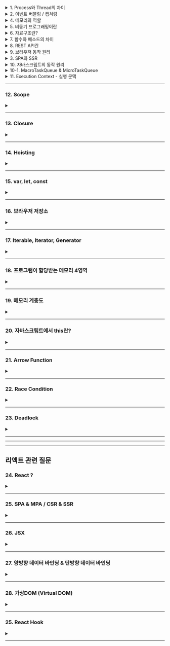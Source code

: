
<details>  
<summary> 1. Process와 Thread의 차이</summary>
<br>
	
프로세스는 운영체제로부터 자원을 할당받는 작업의 단위로 개별적인 메모리 공간을 할당 받고  
쓰레드는 할당받은 자원을 이용하는 실행의 단위로 메모리의 Stack영역은 개별적으로 할당받고, Text, Data, Heap영역은 서로 공유한다  
프로세스는 서로 자원을 공유하지 않는 독립 구조를 가지기 때문에 안정성이 높지만  
컨텍스트 스위칭시 발생하는 오버헤드가 쓰레드에 비해 무겁고, 프로세스간 통신을 위해선 IPC라는 특수한 통신 기법을 사용해야 한다는 단점이 있다.  
쓰레드를 이용하면 시스템 콜이 줄어들어 시스템 자원 소모가 감소하고, 공유 자원 사용으로 인한 처리 비용 감소, 처리량 증가 등의 장점이 있지만  
자원을 공유하며 발생하는 문제가 있을 수 있고, 한 쓰레드의 문제가 다른 쓰레드에 영향을 끼칠 수 있다는 단점이 있다 	
</details>
 
<details>  
<summary> 2. 이벤트 버블링 / 캡쳐링</summary>
<br>  
	
이벤트 버블링은 이벤트 발생시 할당된 핸들러가 동작하고 최상위 요소까지 연속적으로 각각의 핸들러가 동작하는 흐름이고  
버블링을 document객체까지 진행되는데 이를 막고 싶으면 stopPropagation()메소드를 사용하면 된다  
만약 할당된 핸들러가 여럿일 경우에 모든 핸들러의 동작을 막고 싶으면 stopImmidiatePropagation() 메소드를 사용해야 한다  
이벤트 캡쳐링은 버블링과 반대로 최하위 요소까지 핸들러가 연속적으로 동작하는 흐름이다  
capture속성을 true로 설정해서 사용할 수 있다  
이벤트 버블링과 캡쳐링을 통해 이벤트 위임을 할 수 있는데 이벤트 위임을 구현하면  
이벤트 핸들러를 상위 요소에서 한번에 관리할 수 있고, 아직 생성되지않은 요소에도 이벤트 핸들러를 등록할 수 있다. 
		
- 이벤트 핸들러 : 이벤트가 발생했을 때 실행되는 함수
- 이벤트 핸들러 할당  
: HTML방식 ,DOM 프로퍼티 방식, `addEventListener(...)`,  
	```javascript
	//HTML방식
	<input value="클릭해 주세요." onclick="alert('클릭!')" type="button"> // 복수할당 불가능
	
	//DOM 프로퍼티 방식
	<input type="button" id="button" value="클릭해 주세요.">
	<script>
	  button.onclick = function() {
	    alert('클릭!');
	  };
	</script> // 복수의 핸들러 할당시 덮어씀
	```
- 이벤트 핸들러 제거 : `removeEventListener(...)`
- event.target : 이벤트가 발생한 가장 안쪽 요소(= 실제 이벤트가 시작된 요소)
- event.currentTarget : '현재' 실행중인 핸들러가 할당된 요소
- event.eventPhase : 현재 이벤트 흐름 단계(캡쳐링=1, 타깃=2, 버블링=3)

	
	
</details>

<details>  
<summary> 4. 메모리의 역할</summary>
<br>  
	
메모리는 대표적으로 RAM과 ROM으로 나눌 수 있다  
RAM은 Random Access Memory의 줄임말로 이름에서 알 수 있듯이 임의의 영역에 접근해 읽기와 쓰기를 할 수 있는 휘발성 메모리다  
어느 영역에 접근하든 동일한 시간이 걸린다는 특징이 있고 CPU의 처리결과나 사용할 데이터들을 준비하는 용도로 사용한다  
ROM은 Read Only Memory의 약자로 읽기만 가능한 비휘발성 메모리다  
변경 가능성이 없는 시스템 소프트웨어를 저장하는데 사용되고 수정이나 삭제를 위해선 특수한 방법을 사용해야 한다  
</details>

<details>  
<summary> 5. 비동기 프로그래밍이란</summary>
<br>  
	
비동기 프로그래밍은 시간일 걸리는 작업이 끝나지 않은 상태에서 다음 작업을 요청하여  
non-block방식으로 처리하는 프로그래밍 기법이다. 
Callback함수, Promise, await / async를 통해 구현할 수 있다

**Callback함수**는 함수의 인자로 들어가는 함수를 말하며 어떤 함수를 사용하냐에 따라 동기적 / 비동기적으로 선택해서 구현할 수 있다
간편하게 사용할 수 있지만 중첩이 과할경우 가독성도 안좋고 유지보수도 힘들어지는 Callback지옥을 만날 수 있다

**Promise**는 비동기 작업의 처리 결과에 따라 표준화된 방식으로 처리한다  
resolve와 reject라는 인자를 받고 성공시 then을 통해 resolve를, 실패시 catch를 통해 reject를, finally를 통해 성공 / 실패에 상관없는 결과값을 호출할 수 있다  
promise를 반환하기 때문에 promise chaining이 가능하지만 이 역시 중첩이 과하면 Callback지옥과 유사한 경험을 할 수 있다  

**async / await**을 통해 비동기를 동기적으로 보이게 해서 Promise를 단순화할 수 있다  
async 함수 내부에서 await 사용을 통해 구현할 수 있고 예외처리는 try/catch문으로 한다  
promise를 반환하기 때문에 await, then 등을 붙일 수 있고 사용법에 따라 동기적 / 비동기적으로 처리할 수 있다
  
</details>

<details>    
<summary> 6. 자료구조란? </summary>
<br> 
	
  자료구조는 데이터를 효율적으로 사용하기위해 체계적으로 저장하기 위한 방식으로  
  정수, 실수 같은 자료형을 나타내는 단순 구조,  
  배열, 연결리스트, 스택, 큐 등등의 선형 구조,  
  그래프, 트리같은 비선형 구조,  
  그리고 파일구조가 있다  
  
  **배열** : 동일한 타입의 데이터가 연속적으로 있는 가장 기본적인 자료구조, Index를 통해 접근할 수 있다  
  **연결 리스트** : 데이터와 포인터로 이루어진 노드들이 연결되어 리스트를 이루는 자료 구조, 단일 연결리스트, 이중 연결 리스트, 원형 연결 리스트가 있다  
  **스택** : 후입선출(LIFO) 방식으로 동작하는 자료 구조  
  **큐** : 선입선출(FIFO) 방식으로 동작하는 자료 구조  
  
  **트리** : root노드로 부터 뻗어나오는 child노드로 이뤄진 계층형 자료구조  
  **그래프** : 그래프는 노드와 간선을 하나로 모은 망형 자료구조로 객체간의 관계를 표현할 수 있고 무방향 그래프와 방향 그래프로 나뉜다
</details>

<details>    
<summary>7. 함수와 메소드의 차이</summary>
<br>  
	
  함수는 특별한 목적의 작업을 수행하기 위해 독립적으로 설계된 코드의 집합이다  
  메소드는 클래스 내부에 정의된 함수를 뜻한다
</details>
  
<details>  
<summary> 8. REST API란 </summary>
<br>  
	
REST는 'REpresentational State Transfer'의 약자로 직역하자면 `표현적인 상태 전달`이고  
API는 `소프트웨어간 지정된 방식으로 통신하기 위한 수단`이다  
즉 `표현적인 상태 전달을 통해 소프트웨어간 통신하는것`이 REST스러운 API라 할 수 있고   
CRUD같은 행위를 표현하기 위한 'HTTP Method'와 리소스 식별을 위한 'URI'의 조합을 통해 구현할 수 있고 결과로 응답코드를 받을 수 있다 
 
- HTTP Method는 POST, GET, PUT/PATCH, DELETE가 있다
- POST : 리소스 생성
- GET : 리소스 요청
- PUT : 전체 업데이트
- PATCH : 부분 업데이트
- DELETE : 삭제
- URI의 규칙은 `소문자`의 `명사`를 `복수형`으로 사용하고 `하이픈`을 사용하며 `파일 확장자는 포함시키지 않도록 한다`  
계층관계는 `슬래시`로 구분하지만 `마지막에는 슬래시를 포함시키지 않는다`

  - GET과 POST의 차이
      - GET은 `리소스 요청`을 위해 사용한다  
  캐쉬될 수 있고 브라우저 기록이 남으며 북마크로 추가도 가능하다  
  데이터 길이에 제한이 있고 `쿼리 스트링` 방식으로 전달되며 응답코드로 200(ok)을 받는다

      - POST는 `리소스 생성이나 업데이트`를 위해 사용한다  
  GET과는 반대로 캐시될수 없고 브라우저 기록도 안남으면 북마크 추가도 불가능하다  
  데이터 길이에 제한이 없고 `HTTP BODY`에 담겨 전달되고 응답코드는 201(create)을 받는다

</details>
  
<details>  
<summary> 9. 브라우저 동작 원리 </summary>
<br>  
	
브라우저의 로딩과정은 `파싱` - `스타일` - `레이아웃` - `페인트` - `합성` - `렌더`순으로 진행되는데  
`스타일` ~ `합성`까지의 단계를 렌더링이라 한다
1. <B>파싱</B> - HTTP통신을 통해 받은 `HTML파일`을 HTML파서로 파싱해서 `DOM트리`를 만들고  
CSS파서로 `StyleSheet`를 `CSSOM트리`로 만드는 단계
2. <B>스타일</B> - `파싱 결과물의 스타일을 매칭`시켜서 `렌더트리를 구성`하는 단계
3. <B>레이아웃</B> - 기기의 뷰포트 내에서 노드의 `정확한 위치나 크기를 계산하는 과정`으로 경우에 따라 `'reflow'`라고도 한다
4. <B>페인트</B> - 렌더트리의 각 노드를 `화면의 실제 픽셀로 변환하는 단계`로 `위치와 관계없는 CSS속성`을 적용한다
5. <B>합성</B> - 화면에 표시하기 위해 페이지에 페인트 된 부분을 합치는 과정

렌더링은 상황에 따라 반복이 될 수 있고 성능을 많이 잡아먹는다  
DOM이 추가혹은 삭제될때, 기하학적 변화가 있을때는 <B>reflow</b>가 발생하고  
기하학적 변화 없이 CSS가 변경되는 상황에는 <b>repaint</b>가 발생한다  

HTML파서는 파싱중에 `<script>`태그를 만나면 DOM파싱을 중단하고 자바스크립트 엔진에게 제어권한을 넘긴다  
자바스크립트 엔진은 `<script>`태그 내부 혹은 src 속성에 정의된 js파일을 로드, 파싱, 컴파일하는 괴정을 거친 후 HTML파서에게 제어권한을 넘긴다  
`<script>`태그를 만나면 HTML파서가 중단된다는 문제가 있기 때문에 `<body>`태그 최하단에 `<script>`태그를 작성하거나 `async` 혹은 `defer` 속성을 이용해서 문제를 해결한다  
</details>

<details>  
<summary> 3. SPA와 SSR</summary>
<br>  
	
<b>SPA</b>는 Single Page Application의 약자로 `Client Side Rendering 방식`을 사용한다  
클라이언트 사이드 렌더링은 서버로부터 빈 뼈대 HTML파일을 받은 뒤 자바스크립트 코드를 통해  
동적으로 DOM을 생성하고 렌더링한다  
클라이언트에서 작업을 처리하기 때문에 `서버의 부담이 줄어들`고, `깜빡임이 없어져` 사용자 경험이 좋아지고,  
새로운 요청이 있으면 `변경해야할 부분만 갱신`하기 때문에 구동속도가 빨라지고 `TTV와 TTI의 간극이 없다`는 장점이 있지만. 
`초기 로딩`이 오래걸리고 `검색엔진최적화`에 좋지 않다는 단점이 있다  

<b>SSR</b>은 Server Side Rendering의 줄임말로 `Multi Page Application`의 렌더링 방식이다  
`초기 로딩`이 빠르고 `검색 엔진 최적화`에 유리하지만  
`깜빡임 이슈`가 있고 `서버 과부하`가 될 수 있으며 HTML렌더를 통해 View는 가능하지만  
자바스크립트 로직을 연결해야 Interaction이 가능하기 때문에 `TTV와 TTI간에 공백기간`이 존재한다는 단점이 있다    
</details>

<details>  
<summary>10. 자바스크립트의 동작 원리</summary>
<br>  
	
  자바스크립트는 싱글스레드 언어지만 Web API를 통해 비동기 작업을 처리한다  
  작업들은 콜스택에 적재되어 후입선출(LIFO) 방식으로 처리되는데 시간이 필요한 작업은 Web API로 넘기고 다음 작업을 처리한다  
  Web API에서 작업을 처리하고 결과를 태스크큐에 넣어주고 이는 선입선출`FIFO`방식으로 처리되며 처리시기는 이벤트루프가 결정한다  
  콜 스택의 작업이 끝나고 비었을 때 이벤트루프에 의해 태스크큐의 첫번째 태스크가 콜 스택으로 들어가고 콜 스택은 이 작업을 처리한다   
</details>

<details>
<summary>10-1. MacroTaskQueue & MicroTaskQueue</summary>  
<br>  
	
태스크큐는 구체적으로 매크로태스크큐와 마이크로태스크큐로 나뉘는데  
이는 어떤 함수를 사용하냐에 따라 달라진다  
콜백함수를 매크로태스크큐에 넣는 대표적인 함수는 setTimeout, setInterval이 있고,   
마이크로태스크큐에 넣는 대표적인 함수는 Promise가 있다  
이벤트 루프는 마이크로태스크를 먼저 처리하고 매크로태스크를 처리한다  
만약 이벤트 루프를 막을 우려가 있는 무거운 연산은 WebWorker를 통해 처리하도록 한다  

[Web Worker 사용경험](https://coqoa.tistory.com/118)  
</details>

<details>  
<summary>11. Execution Context - 실행 문맥</summary>
<br>  
	
  실행문맥은 코드를 실행하기 위한 조건이나 상태를 모아놓은 객체다  
  처음 자바스크립트 코드를 실행하면 콜 스택에 **전역 컨텍스트**가 생성되고 이는 종료시 사라진다  
  이후에 함수를 호출하면 콜 스택에 **함수 컨텍스트**를 적재하고 콜스택은 이를 후입선출(LIFO)방식으로 처리하며 함수 호출 완료시 함수컨텍스트는 사라진다  
  실행문맥은 Scope를 참조하고 Lexical환경을 통해 호이스팅, 클로저 기능을 사용한다  
</details>

---

### 12. Scope
  <details>  
  <summary></summary>
  
  Scope는 변수의 유효범위를 뜻한다  
  전역 스코프와 지역 스코프 로 나뉘는데 전역 스코프에 선언된 변수는 전역 변수라 하고 어느 곳에서든 해당 변수에 접근할 수 있다  
  지역 스코프에 선언된 변수는 지역 변수라 하고 해당 지역과 하위지역에서만 접근할 수 있다  
  
  자바스크립트는 기본적으로 함수 레벨 스코프를 따르기 때문에 var 키워드를 이용했을 때 함수 내부에서 선언시 지역스코프에 할당되고 그 외에는 전역 스코프에 할당된다  
  이후에 ES6에서 추가된 let과 const는 블록 레벨 스코프를 따르는데 이는 선언 위치에 따라 스코프를 할당한다  
  
  ```
  * 함수 레벨 스코프 : 함수 내부를 제외한 곳에서 선언하면 Global Scope 할당, 함수 내부는 Local Scope  
  * 블럭 레벨 스코프 : 선언한 위치에 따라 Scope 할당  
  ```
  
  </details>

---

### 13. Closure
  <details>  
  <summary></summary>
  
  클로저에 대한 MDN의 설명은 '함수와 함수가 선언된 Lexical환경의 조합' 이라고 한다.  
  실행 문맥의 Lexical환경에는 `Environment Record(환경레코드)`와 `Outer Environment Reference (외부환경 레퍼런스)`가 있다.  
  이 중 `외부환경 레퍼런스`는 외부 Lexical환경을 참조하는 포인터다  
  이 포인터는 스코프 중첩 구조에서 스코프 탐색을 위해 사용한다  
  즉, 클로저는 내부 함수에서 외부함수로 접근할 수 있는 기능을 제공해서 효율적인 식별자 결정을 가능케 하는 수단이다.  
  
  </details>

---
### 14. Hoisting
  <details>  
  <summary></summary>
  
  호이스팅은 선언문이 유효범위의 최상단으로 끌어올려지는듯한 현상을 말한다  
  자바스크립트는 함수를 실행하기 전 전체코드를 스캔해서 얻은 '변수와 같은 정보'를 환경 레코드에 기록해둔다  
  환경 레코드는 실행 문맥의 Lexical 환경에 존재하는 '식별자와 식별자에 바인딩 된 값'을 기록해둔 객체이다  
  호이스팅은 변수 호이스팅과 함수 호이스팅으로 나뉜다  
  
### 변수 호이스팅  

  #### var  
호이스팅 되면서 초기화 된다. 선언문 라인 이전에 접근 시 undefined를 반환한다  
  #### let, const
호이스팅은 되지만 초기화는 각각 선언문 라인에서 이뤄진다.  
선언문 라인 이전까지의 영역을 TDZ라 하고 이 TDZ에서 접근시 Reference Error를 반환한다
  * TDZ (Temporal Dead Zone) - 호이스팅 된 후부터 선언라인 이전까지 접근할 수 없는 영역 (일시적 사각지대)  
	  
### 함수 호이스팅
#### 함수 표현식  
변수에 할당하기 때문에 변수 호이스팅과 동일하게 동작한다  
#### 함수 선언식  
함수 선언과 동시에 환경 레코드에 완성된 함수 객체를 기록하기 때문에 선언문 라인 이전에도 사용할 수 있다  
  
  </details>

---
### 15. var, let, const
  <details>  
  <summary></summary>
  
  - var : 재선언 / 재할당 가능, 함수 레벨 스코프
  - let : 재선언 불가능, 재할당 가능, 블럭 레벨 스코프
  - const : 재선언 불가능, 재할당 불가능, 블럭 레벨 스코프
  
  - #### var를 안 쓰는 이유?
  	- 함수 레벨 스코프를 따르기 때문에 의도치 않게 전역 변수를 사용할 수 있고,  
	  재선언이 되기 때문에 여기저기서 변수의 중복이 발생할 수 있다  
	  이런 단점들로 인해 가독성이 떨어지고 유지보수가 힘들어지는건 물로 성능 하락에도 영향을 줄 수 있으므로 사용을 지양해야 한다
  
  </details>

---  

### 16. 브라우저 저장소
  <details>
  <summary></summary>
  HTTP는 요청에 대한 응답을 보내고 접속을 끊고 `비연결성(connectionless)`  
  상태 정보를 저장하지 않는 `무상태성(stateless)` 특징이 있다
  이런 특징덕분에 자원 낭비가 줄지만 매번 통신을 할 때마다 새로 연결해줘야하는 단점이 있기 때문에  
  쿠키와 웹스토리지 같은 브라우저 저장소를 사용한다  
  
#### 쿠키  

- 만료 기한이 있는 `키-밸류` 형태의 작은 데이터 파일로 HTTP요청과 응답 시 HTTP헤더에 담겨서 전송된다 
- 만료일을 지정한 쿠키를 `영구쿠키`라 하고 이는 브라우저를 닫아도 삭제되지 않는다   
- 만료일을 지정하지 않은 쿠키를 `세션쿠키`라 하고 이는 브라우저를 닫으면 삭제된다  
- 쿠키는 `저장 용량이 작고` `보안에 취약`하며 매번 서버에 전송되기 때문에 `네트워크 리소스가 낭비되고 불필요한 트래픽이 발생할 수 있다`는 단점이 있다  

- 클라이언트에서 HTTP요청시 서버는 HTTP헤더에서 쿠키를 확인하고 없다면 생성,  
  있으면 변경된 상태 정보를 수정한 뒤 HTTP헤더에 담아서 응답한다   

#### 세션  

- 세션은 쿠키를 기반으로 하지만 사용자 정보를 `서버`에 저장/관리한다
- 클라이언트 요청시 서버의 세션DB에 리소스를 생성하고 `세션ID를 발급`한 뒤 쿠키에 포함해서 응답한다
- 이후부터는 요청시 받은 쿠키에서 세션ID를 확인해서 세션DB의 데이터를 응답한다
- 즉, 쿠키를 `세션ID 전달 매개체`로만 사용해서 되어 쿠키에 비해 보안성이 좋아졌다  
- 하지만 이 역시 보안에 취약하므로 민감한 데이터는 서버측에서 `암호화`하는 과정이 필요하다
- 또, 세션이 늘어날 수록 서버에 차지하는 비중이 늘어나고 `서버 과부하의 원인`이 될 수 있다

#### 웹스토리지  
- 쿠키와 유사하지만 쿠키의 단점을 일부 개선했다
	- 5MB의 비교적 큰 저장 용량
	- 요청마다 서버로 전송하지 않음
	- `객체` 정보 저장 가능 
- 지속성에 따라 `로컬 스토리지`와 `세션스토리지`로 구분
	- 로컬스토리지 : 브라우저에 반영구적으로 저장되어 된다
	- 세션스토리지 : 세션 단위로 저장되고 브라우저 탭이나 창을 닫으면 데이터가 사라진다
  </details>

---
### 17. Iterable, Iterator, Generator
<details>
<summary></summary>

#### Iterable 
Iterable은 `순회 가능한 자료구조`로 for..of문을 순회하거나 Spread문법의 대상으로 이용할 수 있다.  
이터러블은 Symbol.Iterator라는 메서드를 소유하고 이 메서드는 `Iterator`를 반환한다

#### Iterator
`next()`메소드를 통해 이터러블 요소를 탐색하고 `IteratorResult객체`를 반환한다  
`IteratorResult객체`는 `value`와 `done` 2가지의 property를 가지고 있는데,  
`value`는 '최근 순회 요소', `done`은 '순회 완료 여부에 따른 boolean값'을 반환한다  

```
배열과 이터레이터의 차이점

  배열은 Random Access가 가능하지만 이터레이터는  
  next메서드를 사용하는 순차적인 접근만 지원한다
  
  배열은 더 기능이 많고 무거우며 이터레이터로 변환이 가능하지만 
  모든 요소를 메모리에 올리기 때문에 이는 자원 낭비가 될 수도 있다
  
  반면에 이터레이터는 비교적 기능이 간단하고 가볍다
  사용할 변수만 메모리에 올리면 되기 때문에 자원을 효율적으로 사용할 수 있다 
  때문에 일정한 규칙이 존재하는 수열과 같은 데이터를 다루는 작업에 적합하다 
```
#### Generator

함수의 실행을 멈췄다가 재개할 수 있는 기능을 가진 `Iterator`  
- function에 `*`을 붙여서 함수를 만들고 내부에 `yield` 키워드를 사용해서 함수의 실행을 멈출 위치를 지정한다  
- `next()`메서드를 호출하면 다음 `yield`까지 진행후 멈춘다  
- next 메소드를 호출하면`함수.next()` value와 done property를 반환하는데 value는 `yield의 값`을, done은 `boolean값`을 반환한다(실행이 끝나면 true)
- next()메소드 이외에도 return(), throw() 메소드를 사용할 수 있다 
	- `return('값')`  
		value의 값으로 yield대신 작성한 값을 반환하고 제너레이터를 종료시킨다   
		주의사항 : done이 true가 되면 value는 undefined가 된다 
    - `throw()`  
	제너레이터의 실행을 재개시키고 제너레이터 함수의 실행 문맥 속에 error를 넣는다
</details>

---
	
### 18. 프로그램이 할당받는 메모리 4영역
<details>
<summary></summary>

##### Text  
실행할 프로그램의 코드가 저장되는 코드영역

##### Data  
전역변수, 정적변수가 저장되는 영역  
메인 함수 전에 선언되어 프로그램이 끝날 때 까지 메모리에 남있음

##### Heap  
사용자에 의해 관리되는 동적 할당 변수들이 저장되는 영역  
메모리의 낮은 주소에서 높은 주소로 할당된다

##### Stack  
함수의 호출과 관계되는 지역변수, 매개변수가 저장되는 영역    
함수의 호출과 함께 할당되고 호출 완료시 소멸된다  
메모리의 높은 주소에서 낮은 주소 방향으로 할당된다  

</details>
	
---
	
### 19. 메모리 계층도
  <details>   
  <summary></summary>
	  
 메모리 계층은 크게 `레지스터` - `캐시` - `주기억장치` - `보조기억장치`로 나뉜다  
- 레지스터  
  프로세서에 위치한 소량의 데이터나 처리중인 중간 결과 값과 같이 프로세스가 바로 사용할 수 있는 데이터를 담고 있는 영역
  
- 캐시  
시간적, 공간적 지역성을 기반으로 가장 중요하고 자주 접근될 것 같은 데이터를 보관하는 영역
CPU와 메모리 간 속도차이로 발생하는 성능 저하를 막는 역할을 하고  
캐시메모리는 CPU뿐 아니라 메모리, ssd, hdd, 파일시스템, 브라우저 등등 다양하게 사용된다

- 주기억장치  
  CPU 외부에 존재하지만 CPU에서 직접 접근이 가능한 메모리로 cpu의 처리  결과, 현재 필요한 데이터, 가까운 미래에 필요할 것 같은 데이터를 준비하는 용도로 사용한다
  휘발성 메모리 RAM과 비휘발성 메모리 ROM이 있다
  
- 보조기억장치  
  CPU에서 직접 접근이 불가능한 영역으로 데이터 처리를 위해  
  보조기억장치의 데이터를 캐시 또는 메모리로 이동시키고 cpu는 이에 접근한다

```
 레지스터와 캐시는 CPU 내부에, 메모리는 CPU 외부에 존재한다.
```
  </details>

---

### 20. 자바스크립트에서 this란?
  <details>    
  <summary></summary>
  
  this는 호출하는 위치에 따라 다른 값을 반환하는 '자기 참조 변수'다  
  1. 일반 함수 : 전역에 선언된 일반 함수는 window객체의 메소드이므로 window를 가리킴
  2. 화살표 함수 : 외부 함수의 this
  3. 생성자 함수 : new를 통해 생성된 객체
  4. 객체의 메서드 : 메서드 자신을 호출한 객체
  5. addEventListener : HTML요소
  6. strict모드 : undefined
  
  명시적 바인딩을 위해 apply, call, bind 메소드를 사용한다
  - apply와 call은 첫 번째 인자로 this를 바인딩 한다
  - apply : 두 번째 인자로 parameter를 받는다
  - call : 두 번째 인자로 배열을 받는다.
  - bind : 새로운 함수를 만들어 리턴해주기 때문에 새로운 변수에 담아서 실행해야한다
  
  </details>

---

### 21. Arrow Function
  <details>    
  <summary></summary>
  
function키워드 대신 화살표를 사용해서 보다 간략한 방법으로 함수를 선언할 수 있다.  
익명 함수로만 사용할 수 있기 때문에 호출을 위해선 함수 표현식을 사용하고 콜백 함수로 사용할 수도 있다.  
일반 함수와 화살표 함수는 this의 차이 때문에 주의해서 사용해야한다.  

1. this에 바인딩할 객체가 정적으로 결정되는데 이를 Lexical Scope라 하고 외부 스코프의 this를 가리킨다  
(일반 함수는 바인딩할 객체가 호출 함수에 따라 동적으로 결정된다)  

2. 생성자 함수에 사용할 수 없다

3. 메소드에 사용하면 상위 스코프인 window를 가리키므로 사용하면 안된다  
(일반 함수는 메소드를 호출하는 객체 자신을 가리킨다) 

4. addEventListener에 사용하면 상위 컨텍스트인 전역 객체 window를 가리킨다  
(일반 함수는 HTML요소를 가리킴)

5. apply, call, bind등 명시적 바인딩을 위한 메소드를 사용하지 못한다

  </details>

---

### 22. Race Condition  
<details>  
<summary></summary>

둘 이상의 프로세스가 공유변수에 동시접근해서 실행 순서에 따라 결과가 달라지는 현상으로  
세가지 조건을 만족하면 Race Condition을 해결할 수 있다.   

- 하나의 자원에는 하나의 프로세스만 접근할 수 있도록 한다.  
- 임계 영역이 비었을 때 프로세스가 진입할 수 있도록 해서 교착 상태를 예방한다.
- 프로세스의 임계영역 진입 요청이 있으면 무한정 대기하지 않도록  
다른 프로세스의 진입 횟수에 제한을 줘서 기아 상태를 예방한다.

</details>

---

### 23. Deadlock
<details>
<summary></summary>

둘 이상의 작업이 자원을 점유하며 상대방의 작업이 끝나기만을 기다리며 자신의 작업을 수행하지 못하는 상태  

- 하나의 프로세스가 임계영역에서 작업중일 때 다른 프로세스는 진입할 수 없도록 하는 `상호배제조건`
- 프로세스가 자원을 점유한 상태로 자원을 기다리는 `점유대기 조건`
- 할당받은 자원을 스스로 반납하지 않는 한 뺏기지 않는 `비선점 조건`
- 자원을 요청하는 프로세스와 할당받은 프로세스간 순환이 발생하는 `순환대기 조건`  

이 4가지 조건을 만족할 때 `교착상태`가 발생할 수 있다.

이런 교착상태를 해결하기 위해선 `예방, 회피, 탐지 및 회복, 무시` 4가지 방법이 있다
- `예방`은 교착상태가 발생하기 전 4가지 조건중 하나를 제거하는 방법으로 자원 낭비가 가장 심하다
- `회피`는 프로세스가 자원을 요구하면 자원 할당 후에도 안정상태로 남는지 미리 확인하는 방법이다
- `탐지 및 회복`은 말그대로 문제 발생시 탐지 후 회복하는 방법으로 관련 프로세스를 하나씩 혹은 모두 중지시키거나 자원을 빼앗는 방법이다  

현대의 운영체제는 위의 방법들이 많은 오버헤드를 발생시키기 때문에 교착상태를 무시하는 행동을 취한다
- `무시` 방법을 통해 교착상태가 발생하면 프로세스가 느려지는 이상반응이 생기기 때문에 사용자가 해당 프로세스를 직접 종료시킨다

</details>

---
---
---
## 리액트 관련 질문

### 24. React ?
<details>
<summary></summary>

리액트는 Single Page Application의 UI를 생성하는데 집중한 자바스크립트 라이브러리이다  
1. Single Page Application의 특징을 가짐
2. JSX를 사용  
3. 단방향 데이터바인딩 지원  
4. 가상 DOM을 이용한 퍼포먼스 최적화  
5. 컴포넌트 기반 프로그래밍 등의 특징이 있다
6. 리액트네이티브를 익히면 웹과 앱 모두 대응이 가능하다

</details>

---
### 25. SPA & MPA / CSR & SSR
<details>
<summary></summary>

<b>SPA</b>는 Single Page Application의 약자로 <b>CSR</b> (Client Side Rendering)방식으로 렌더링한다.  
Client Side Rendering은 서버로부터 빈 뼈대 HTML파일을 받은 뒤 `<script>`태그에 정의된 자바스크립트 코드를 통해  
동적으로 DOM을 생성하고 렌더링한다  
클라이언트에서 작업을 처리하기 때문에 `서버의 부담`이 줄어들고,  
`깜빡임 이슈`가 없어 사용자 경험이 좋아지고,  
새로운 요청이 있으면 `변경해야할 부분만 갱신`하기 때문에 구동속도가 빨라지고,  
자바스크립트를 통해 동적으로 DOM을 생성하기 때문에 TTV와 TTI의 간극이 없다는 <b>장점</b>이 있지만  
리소스를 한번에 받기 때문에 초기 구동이 오래걸리고,  
검색 엔진 최적화`(SEO - Search Engine Optimization)`에 좋지 않다는 <b>단점</b>이 있다

<b>MPA</b>는 Multi Page Application의 약자로 <b>SSR</b> (Server Side Rendering)방식으로 렌더링한다.  
SSR은 전통적인 웹의 형태인데  
초기 로딩이 빠르고 검색 엔진 최적화에 유리하다는 <b>장점</b>이 있지만  
깜빡임 이슈가 있고,  
서버측에서 연산을 수행하기 때문에 서버 과부하가 될 수 있으며,  
HTML렌더를 통해 View는 가능하지만 자바스크립트 로직을 연결해야 Interaction이 가능하기 때문에  
TTV와 TTI간에 공백기간이 존재한다는 <b>단점</b>이 있다  

</details>

---
### 26. JSX
<details>
<summary></summary>
  
JSX는 HTML 확장언어로 HTML에서 자바스크립트 변수를 바로 사용할 수 있는 템플릿언어다. 
JSX를 통해 데이터 바인딩이 쉬워진다. JSXsms HTML의 확장 언어기 때문에 익히기 쉽다는 장점도 있다.
</details>

---
### 27. 양방향 데이터 바인딩 & 단방향 데이터 바인딩
<details>
<summary></summary>
  
- 양방향 데이터 바인딩   
UI를 감지하는 watcher와 데이터 변경을 감지하는 watcher가 UI와 데이터를 동기화 시켜주는 방식으로  
코드가 간결해지는 장점이 있지만 변화에 따라 DOM객체 전체를 렌더링해서 데이터를 바꿔주므로 성능이 감소하는 경우가 있다  

- 단방향 데이터 바인딩  
하나의 watcher가 데이터 변경을 감지하면 UI를 갱신하고 UI가 데이터를 갱신하려면 이벤트를 통해서 갱신할 수 있는 방식으로  
데이터 갱신에 따른 성능변화가 없고,  
코드 흐름이 단순해져 이해하기 쉬워지고,  
데이터 추적과 디버깅이 쉬워진다는 장점이 있으나,  
코드가 길어진다는 단점이 있다
</details>

---
### 28. 가상DOM (Virtual DOM)
	
<details>
<summary></summary>
	
가상돔은 DOM을 추상화 시킨 객체다  
렌더링은 상황에 따라 반복이 될 수 있고 성능을 많이 잡아먹는다  
직접 DOM을 조작할 경우 리렌더링`(reflow 및 repaint)`이 발생하기 때문에  
성능이 저하되고 깜빡임 이슈가 생겨서 사용성이 안좋아진다.  
이런 단점을 해결하기 위해 가상DOM을 사용하는데 변경사항 발생시 가상DOM에서 연산을 수행하고  
이전 가상DOM과 현재 가상DOM을 비교 후 실제 DOM을 갱신한다.  
가상DOM을 통해 깜빡임 이슈를 해결할 수 있고 리렌더링을 최소화해서 성능 개선도 할 수 있다.  
```
DOM이 추가혹은 삭제될때, 기하학적 변화가 있을때는 reflow가 발생하고  
기하학적 변화 없이 CSS가 변경되는 상황에는 repaint가 발생한다  
```
</details>

---

### 25. React Hook
		
<details>
<summary></summary>

함수형 컴포넌트는 간단하게 함축적인 프로그래밍이 가능하지만 State와 Life Cycle을 다룰 수 없는데 후에 추가된 React Hook을 통해 이를 다룰 수 있게 됐다. 
- useState  
state 관리를 위한 Hook으로 첫 번째 인자로 state 값을, 두 번째 인자로 state 갱신 함수를 받는 배열을 통해 선언한다  
state 갱신 함수를 이용해서 렌더링 없이 state 값을 변경할 수 있다  

- useEffect  
특정 작업을 렌더링 될 때 수행하는 Hook으로 useEffect를 통해 Life Cycle을 다룰 수 있다  
첫 번째 인자로 실행할 함수를 넣고, 두 번째 인자는 없거나 배열을 넣을 수 있다  
생략 하면 렌더링 될 때마다 함수가 실행되고,  
빈 배열을 넣으면 최초 렌더링 될 때 한번만 함수를 실행하며,  
state값이 담긴 배열을 넣으면 해당 state값이 변경될 때마다 함수를 실행한다  

- useRef  
특정 DOM을 선택할 때, 렌더링이 되도 값을 유지하고 싶을 때 사용하는 Hook이다  
탭탭카드놀이 회원 가입 란에서 모바일 키보드를 통해 다음 입력창으로 넘어가는 기능을 위해 사용했고  
애니메이션이나 랜덤 할당 된 값들을 유지하기 위해서도 사용했다.

	
</details>

---

	
	
